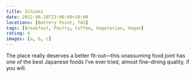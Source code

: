 ```yaml
---
title: Ichimei
date: 2022-08-20T13:00:00+10:00
locations: [Battery Point, TAS]
tags: [Breakfast, Pastry, Coffee, Vegetarian, Vegan]
rating: 4
images: [a, b, c]
---
```


The place really deserves a better fit-out—this unassuming food joint has one of the best Japanese foods I’ve ever tried, almost fine-dining quality, if you will.